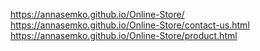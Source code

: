 https://annasemko.github.io/Online-Store/
https://annasemko.github.io/Online-Store/contact-us.html
https://annasemko.github.io/Online-Store/product.html
